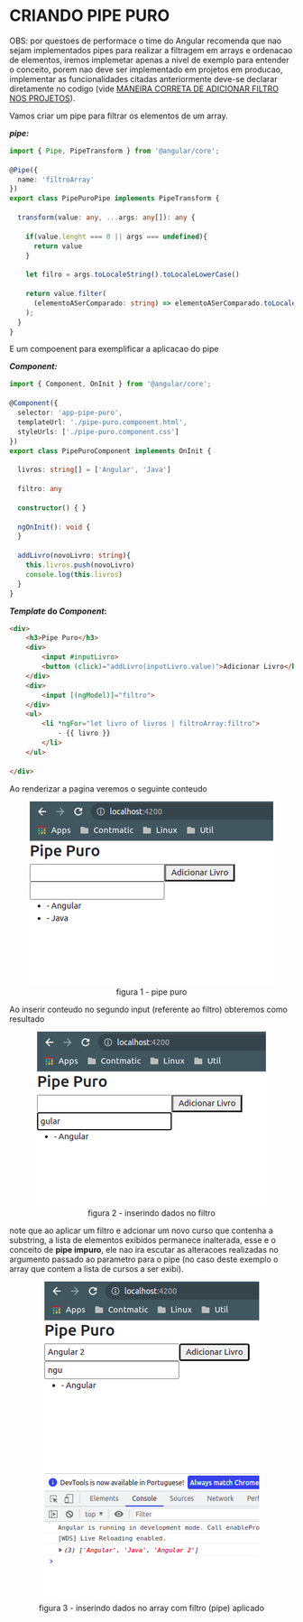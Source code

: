 # __CRIANDO PIPE PURO__

OBS: por questoes de performace o time do Angular recomenda que nao sejam implementados pipes para realizar a filtragem em arrays e ordenacao de elementos, iremos implemetar apenas a nivel de exemplo para entender o conceito, porem nao deve ser implementado em projetos em producao, implementar as funcionalidades citadas anteriormente deve-se declarar diretamente no codigo (vide [MANEIRA CORRETA DE ADICIONAR FILTRO NOS PROJETOS](maneira-correta-de-adicionar-filtro-nos-projetos.md)).

Vamos criar um pipe para filtrar os elementos de um array.

___pipe:___

```typescript
import { Pipe, PipeTransform } from '@angular/core';

@Pipe({
  name: 'filtroArray'
})
export class PipePuroPipe implements PipeTransform {

  transform(value: any, ...args: any[]): any {
    
    if(value.lenght === 0 || args === undefined){
      return value
    }
    
    let filro = args.toLocaleString().toLocaleLowerCase()
    
    return value.filter(
      (elementoASerComparado: string) => elementoASerComparado.toLocaleLowerCase().includes(filro)
    );
  }
}
```
E um compoenent para exemplificar a aplicacao do pipe

___Component:___

```typescript
import { Component, OnInit } from '@angular/core';

@Component({
  selector: 'app-pipe-puro',
  templateUrl: './pipe-puro.component.html',
  styleUrls: ['./pipe-puro.component.css']
})
export class PipePuroComponent implements OnInit {

  livros: string[] = ['Angular', 'Java']

  filtro: any

  constructor() { }

  ngOnInit(): void {
  }

  addLivro(novoLivro: string){
    this.livros.push(novoLivro)
    console.log(this.livros)
  }
}
```

___Template_ do _Component_:__

```HTML
<div>
    <h3>Pipe Puro</h3>
    <div>
        <input #inputLivro>
        <button (click)="addLivro(inputLivro.value)">Adicionar Livro</button>
    </div>
    <div>
        <input [(ngModel)]="filtro">
    </div>
    <ul>
        <li *ngFor="let livro of livros | filtroArray:filtro">
            - {{ livro }}
        </li>
    </ul>

</div>
```
Ao renderizar a pagina veremos o seguinte conteudo

<p align="center">
    <img src="img/pipe-puro-primeira-renderizacao.png"><br>
    figura 1 - pipe puro
</p>

Ao inserir conteudo no segundo input (referente ao filtro) obteremos como resultado

<p align="center">
    <img src="img/pipe-puro-aplicacao-filtro.png"><br>
    figura 2 - inserindo dados no filtro
</p>

note que ao aplicar um filtro e adcionar um novo curso que contenha a substring, a lista de elementos exibidos permanece inalterada, esse e o conceito de __pipe impuro__, ele nao ira escutar as alteracoes realizadas no argumento passado ao parametro para o pipe (no caso deste exemplo o array que contem a lista de cursos a ser exibi).

<p align="center">
    <img src="img/pipe-puro-adicionando-novo-elemento.png"><br>
    figura 3 - inserindo dados no array com filtro (pipe) aplicado
</p>
